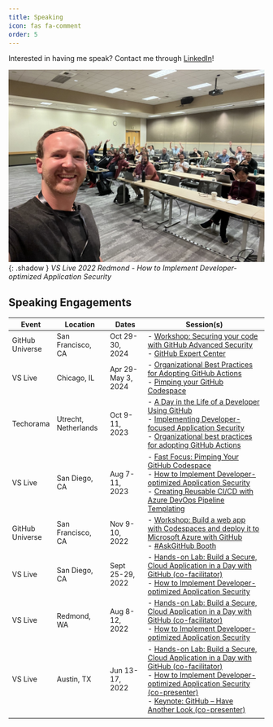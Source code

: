 ```yaml
---
title: Speaking
icon: fas fa-comment
order: 5
---
```


Interested in having me speak? Contact me through [LinkedIn](https://www.linkedin.com/in/joshua-johanning/)!

![VS Live 2022 Redmond - How to Implement Developer-optimized Application Security](/assets/img/sample/speaking.jpg){: .shadow }
_VS Live 2022 Redmond - How to Implement Developer-optimized Application Security_

## Speaking Engagements

| Event     | Location          | Dates             | Session(s) |
|-----------|-------------------|-------------------|------------|
| GitHub<br>Universe   | San Francisco, CA       | Oct 29-30, 2024 | - [Workshop: Securing your code with GitHub Advanced Security](https://reg.githubuniverse.com/flow/github/universe24/attendee-portal/page/sessioncatalog/session/1724364987554001OSVg)<br> - [GitHub Expert Center](https://github.blog/news-insights/company-news/career-growth-learning-and-fun-oh-my-your-guide-to-github-universe-2024/) |
| VS Live   | Chicago, IL       | Apr 29-<br>May 3, 2024 | - [Organizational Best Practices for Adopting GitHub Actions](https://vslive.com/Events/Chicago-2024/Sessions/Wednesday/W19-Organizational-Best-Practices-for-Adopting-GitHub-Actions.aspx)<br> - [Pimping your GitHub Codespace](https://vslive.com/Events/Chicago-2024/Sessions/Wednesday/W05-Pimping-your-GitHub-Codespace.aspx) |
| Techorama | Utrecht,<br>Netherlands | Oct 9-11, 2023 | - [A Day in the Life of a Developer Using GitHub](https://techorama.nl/agenda/session/a-day-in-the-life-of-a-developer-using-github/)<br> - [Implementing Developer-focused Application Security](https://techorama.nl/agenda/session/implementing-developerfocused-application-security/)<br> - [Organizational best practices for adopting GitHub Actions](https://techorama.nl/agenda/session/organizational-best-practices-for-adopting-github-actions/)
| VS Live   | San Diego, CA     | Aug 7-11, 2023    | - [Fast Focus: Pimping Your GitHub Codespace](https://vslive.com/Events/San-Diego-2023/Sessions/Wednesday/W13-Fast-Focus-Pimping-Your-GitHub-Codespace.aspx)<br> - [How to Implement Developer-optimized Application Security](https://vslive.com/Events/San-Diego-2023/Sessions/Thursday/TH14-How-to-Implement-Optimized-App-Security.aspx)<br> - [Creating Reusable CI/CD with Azure DevOps Pipeline Templating](https://vslive.com/Events/San-Diego-2023/Sessions/Wednesday/W22-Creating-Reusable-CICD-Templating.aspx) |
| GitHub<br>Universe | San Francisco, CA | Nov 9-10, 2022 | - [Workshop: Build a web app with Codespaces and deploy it to Microsoft Azure with GitHub](https://web.archive.org/web/20221018212229/https://githubuniverse.com/events/detail/on-site-schedule)<br>- [#AskGitHub Booth](https://github.blog/2022-10-11-the-github-universe-2022-agenda-is-live/#register-now) |
| VS Live   | San Diego, CA     | Sept 25-29, 2022  | - [Hands-on Lab: Build a Secure, Cloud Application in a Day with GitHub (co-facilitator)](https://vslive.com/Events/San-Diego-2022/Sessions/Sunday/S01-Handson-Lab-Build-a-Secure-Cloud-Application-in-a-Day-with-GitHub.aspx)<br> - [How to Implement Developer-optimized Application Security](https://vslive.com/Events/San-Diego-2022/Sessions/Wednesday/W08-How-to-Implement-Developer-optimized-Application-Security.aspx) |
| VS Live   | Redmond, WA       | Aug 8-12, 2022    | - [Hands-on Lab: Build a Secure, Cloud Application in a Day with GitHub (co-facilitator)](https://vslive.com/Events/Redmond-2022/Sessions/Monday/VM01-HOL-Build-a-Secure-Cloud-Application-in-a-Day-with-GitHub.aspx)<br> - [How to Implement Developer-optimized Application Security](https://vslive.com/Events/Redmond-2022/Sessions/Tuesday/VT12-How-to-Implement-Developeroptimized-Application-Security.aspx) |
| VS Live   | Austin, TX        | Jun 13-17, 2022   | - [Hands-on Lab: Build a Secure, Cloud Application in a Day with GitHub (co-facilitator)](https://vslive.com/Events/Austin-2022/Sessions/Monday/HOL03-Hands-on-Lab-Build-a-Secure-Cloud-Application-in-a-Day-with-GitHub.aspx)<br> - [How to Implement Developer-optimized Application Security (co-presenter)](https://vslive.com/Events/Austin-2022/Sessions/Wednesday/W04-How-to-Implement-Developer-optimized-Application-Security.aspx)<br> - [Keynote: GitHub – Have Another Look (co-presenter)](https://vslive.com/Events/Austin-2022/Sessions/Tuesday/Keynote.aspx) |
|           |                   |                   |            |
